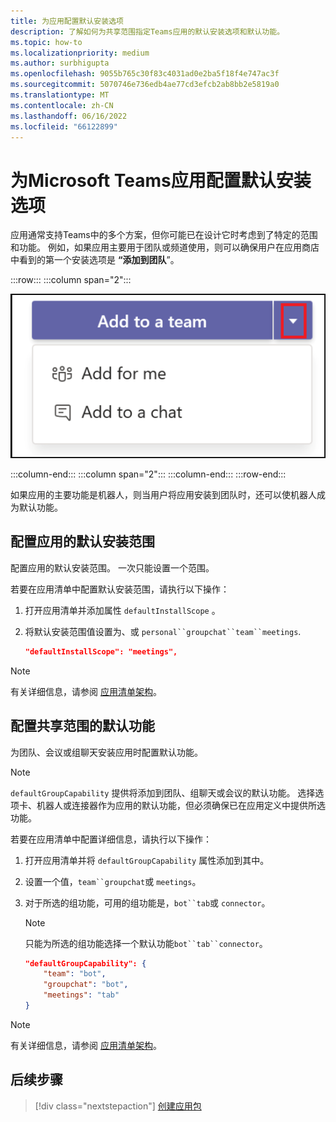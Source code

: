 ```yaml
---
title: 为应用配置默认安装选项
description: 了解如何为共享范围指定Teams应用的默认安装选项和默认功能。
ms.topic: how-to
ms.localizationpriority: medium
ms.author: surbhigupta
ms.openlocfilehash: 9055b765c30f83c4031ad0e2ba5f18f4e747ac3f
ms.sourcegitcommit: 5070746e736edb4ae77cd3efcb2ab8bb2e5819a0
ms.translationtype: MT
ms.contentlocale: zh-CN
ms.lasthandoff: 06/16/2022
ms.locfileid: "66122899"
---
```

# <a name="configure-default-install-options-for-your-microsoft-teams-app"></a>为Microsoft Teams应用配置默认安装选项

应用通常支持Teams中的多个方案，但你可能已在设计它时考虑到了特定的范围和功能。 例如，如果应用主要用于团队或频道使用，则可以确保用户在应用商店中看到的第一个安装选项是 **“添加到团队**”。

:::row:::
   :::column span="2":::

![添加应用下拉列表示例](../../assets/images/compose-extensions/addanapp.png)

   :::column-end:::
   :::column span="2":::
   :::column-end:::
:::row-end:::

如果应用的主要功能是机器人，则当用户将应用安装到团队时，还可以使机器人成为默认功能。

## <a name="configure-your-apps-default-install-scope"></a>配置应用的默认安装范围

配置应用的默认安装范围。 一次只能设置一个范围。

若要在应用清单中配置默认安装范围，请执行以下操作：

1. 打开应用清单并添加属性 `defaultInstallScope` 。
2. 将默认安装范围值设置为、或 `personal``groupchat``team``meetings`.

    ```json
    "defaultInstallScope": "meetings",
    ```

> [!NOTE]
> 有关详细信息，请参阅 [应用清单架构](~/resources/schema/manifest-schema.md)。

## <a name="configure-the-default-capability-for-shared-scopes"></a>配置共享范围的默认功能

为团队、会议或组聊天安装应用时配置默认功能。

> [!NOTE]
> `defaultGroupCapability` 提供将添加到团队、组聊天或会议的默认功能。 选择选项卡、机器人或连接器作为应用的默认功能，但必须确保已在应用定义中提供所选功能。

若要在应用清单中配置详细信息，请执行以下操作：

1. 打开应用清单并将 `defaultGroupCapability` 属性添加到其中。
2. 设置一个值，`team``groupchat`或 `meetings`。
3. 对于所选的组功能，可用的组功能是，`bot``tab`或 `connector`。

    > [!NOTE]
    > 只能为所选的组功能选择一个默认功能`bot``tab``connector`。

    ```json
    "defaultGroupCapability": {
        "team": "bot",
        "groupchat": "bot",
        "meetings": "tab"
    }
    ```

> [!NOTE]
> 有关详细信息，请参阅 [应用清单架构](~/resources/schema/manifest-schema.md)。

## <a name="next-step"></a>后续步骤

> [!div class="nextstepaction"]
> [创建应用包](~/concepts/build-and-test/apps-package.md)
